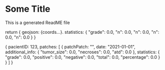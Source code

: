 # Some Title

This is a generated ReadME file

return {
    geojson: {coords...}.
    statistics: {
        "grade": 0.0,
        "n": 0.0,
        "n": 0.0,
        "n": 0.0,
        "n": 0.0
    }
}



{
    pacientID: 123,
    patches: [
        {
            patchPatch: "",
            date: "2021-01-01",
            additional_info: {
                "tumor_size": 0.0,
                "necroses": 0.0,
                "atd": 0.0
            },
            statistics: {
                "grade": 0.0,
                "positive": 0.0,
                "negative": 0.0,
                "total": 0.0,
                "percentage": 0.0
            }
        }
    ]
}